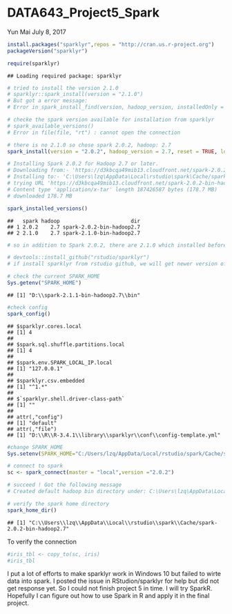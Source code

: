 DATA643\_Project5\_Spark
================
Yun Mai
July 8, 2017

``` r
install.packages("sparklyr",repos = "http://cran.us.r-project.org")
packageVersion("sparklyr")
```

``` r
require(sparklyr)
```

    ## Loading required package: sparklyr

``` r
# tried to install the version 2.1.0
# sparklyr::spark_install(version = "2.1.0")
# But got a error message:
# Error in spark_install_find(version, hadoop_version, installedOnly = FALSE,  : Spark version not available.

# checke the spark version available for installation from sparklyr 
# spark_available_versions()
# Error in file(file, "rt") : cannot open the connection

# there is no 2.1.0 so chose spark 2.0.2, hadoop: 2.7
spark_install(version = "2.0.2", hadoop_version = 2.7, reset = TRUE, logging = "INFO", verbose = interactive())

# Installing Spark 2.0.2 for Hadoop 2.7 or later.
# Downloading from:- 'https://d3kbcqa49mib13.cloudfront.net/spark-2.0.2-bin-hadoop2.7.tgz'
# Installing to:- 'C:\Users\lzq\AppData\Local\rstudio\spark\Cache/spark-2.0.2-bin-hadoop2.7'
# trying URL 'https://d3kbcqa49mib13.cloudfront.net/spark-2.0.2-bin-hadoop2.7.tgz'
# Content type 'application/x-tar' length 187426587 bytes (178.7 MB)
# downloaded 178.7 MB

spark_installed_versions()
```

    ##   spark hadoop                       dir
    ## 1 2.0.2    2.7 spark-2.0.2-bin-hadoop2.7
    ## 2 2.1.0    2.7 spark-2.1.0-bin-hadoop2.7

``` r
# so in addition to Spark 2.0.2, there are 2.1.0 which installed before under the directory "C:\Users\lzq\AppData\Local\rstudio\spark\Cache"

# devtools::install_github("rstudio/sparklyr") 
# if install sparklyr from rstudio github, we will get newer version of sparklyr and Spark (such as 2.1.0) 
```

``` r
# check the current SPARK_HOME
Sys.getenv("SPARK_HOME")
```

    ## [1] "D:\\spark-2.1.1-bin-hadoop2.7\\bin"

``` r
#check config
spark_config()
```

    ## $sparklyr.cores.local
    ## [1] 4
    ## 
    ## $spark.sql.shuffle.partitions.local
    ## [1] 4
    ## 
    ## $spark.env.SPARK_LOCAL_IP.local
    ## [1] "127.0.0.1"
    ## 
    ## $sparklyr.csv.embedded
    ## [1] "^1.*"
    ## 
    ## $`sparklyr.shell.driver-class-path`
    ## [1] ""
    ## 
    ## attr(,"config")
    ## [1] "default"
    ## attr(,"file")
    ## [1] "D:\\R\\R-3.4.1\\library\\sparklyr\\conf\\config-template.yml"

``` r
#change SPARK_HOME
Sys.setenv(SPARK_HOME="C:/Users/lzq/AppData/Local/rstudio/spark/Cache/spark-2.0.2-bin-hadoop2.7")

# connect to spark
sc <- spark_connect(master = "local",version ="2.0.2")

# succeed ! Got the following message
# Created default hadoop bin directory under: C:\Users\lzq\AppData\Local\rstudio\spark\Cache\spark-2.0.2-bin-hadoop2.7\tmp\hadoop
```

``` r
# verify the spark home directory
spark_home_dir()
```

    ## [1] "C:\\Users\\lzq\\AppData\\Local\\rstudio\\spark\\Cache/spark-2.0.2-bin-hadoop2.7"

To verify the connection

``` r
#iris_tbl <- copy_to(sc, iris)
#iris_tbl
```

I put a lot of efforts to make sparklyr work in Windows 10 but failed to wirte data into spark. I posted the issue in RStudion/sparklyr for help but did not get response yet. So I could not finish project 5 in time. I will try SparkR. Hopefully I can figure out how to use Spark in R and apply it in the final project.

